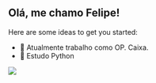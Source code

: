## Olá, me chamo Felipe!

Here are some ideas to get you started:

- 🔭 Atualmente trabalho como OP. Caixa.
- 🌱 Estudo Python


<div>
  <a href='https://www.google.com.br/?hl=pt-BR'> 
  <img heigt='180em' src='https://github-readme-stats.vercel.app/api?username=Felipefloat&show_icons=true&theme=radical'>
</div>

